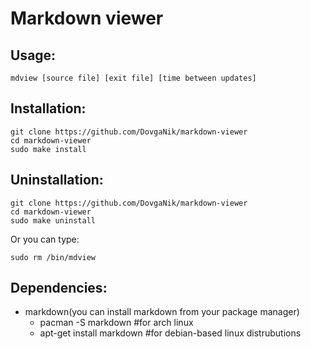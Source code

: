 Markdown viewer
===

Usage:
---

	mdview [source file] [exit file] [time between updates]

Installation:
---

	git clone https://github.com/DovgaNik/markdown-viewer
	cd markdown-viewer
	sudo make install

Uninstallation:
---

	git clone https://github.com/DovgaNik/markdown-viewer
	cd markdown-viewer
	sudo make uninstall

Or you can type:
	
	sudo rm /bin/mdview


Dependencies:
---

* markdown(you can install markdown from your package manager)
	* pacman -S markdown #for arch linux
	* apt-get install markdown #for debian-based linux distrubutions
